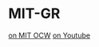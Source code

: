 # MIT-GR

[on MIT OCW](https://ocw.mit.edu/courses/8-962-general-relativity-spring-2020/)
[on Youtube](https://www.youtube.com/playlist?list=PLUl4u3cNGP629n_3fX7HmKKgin_rqGzbx)
